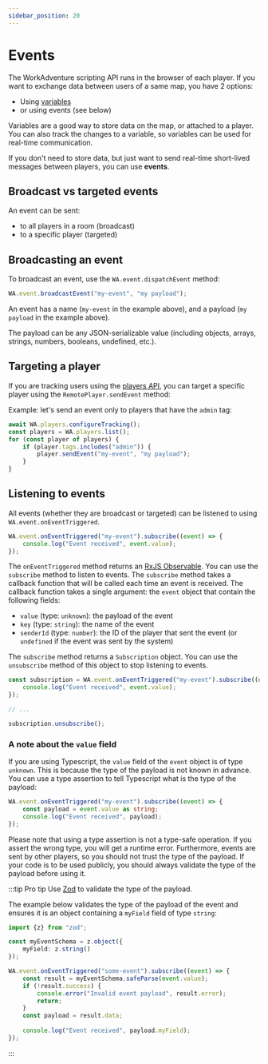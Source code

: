 ```yaml
---
sidebar_position: 20
---
```


# Events

The WorkAdventure scripting API runs in the browser of each player. If you want to exchange data between users of
a same map, you have 2 options:

- Using [variables](./variables.md)
- or using events (see below)

Variables are a good way to store data on the map, or attached to a player. You can also track the changes to a variable,
so variables can be used for real-time communication.

If you don't need to store data, but just want to send real-time short-lived messages between players, you can use **events**.

## Broadcast vs targeted events

An event can be sent:

- to all players in a room (broadcast)
- to a specific player (targeted)

## Broadcasting an event

To broadcast an event, use the `WA.event.dispatchEvent` method:

```typescript
WA.event.broadcastEvent("my-event", "my payload");
```

An event has a name (`my-event` in the example above), and a payload (`my payload` in the example above). 

The payload can be any JSON-serializable value (including objects, arrays, strings, numbers, booleans, undefined, etc.).

## Targeting a player

If you are tracking users using the [players API](./api-players.md), you can target a specific player using the `RemotePlayer.sendEvent` method:

Example: let's send an event only to players that have the `admin` tag:

```typescript
await WA.players.configureTracking();
const players = WA.players.list();
for (const player of players) {
    if (player.tags.includes("admin")) {
        player.sendEvent("my-event", "my payload");
    }
}
```

## Listening to events

All events (whether they are broadcast or targeted) can be listened to using `WA.event.onEventTriggered`.

```typescript
WA.event.onEventTriggered("my-event").subscribe((event) => {
    console.log("Event received", event.value);
});
```

The `onEventTriggered` method returns an [RxJS Observable](https://rxjs.dev/guide/observable). You can use the `subscribe` method
to listen to events. The `subscribe` method takes a callback function that will be called each time an event is received.
The callback function takes a single argument: the `event` object that contain the following fields:

- `value` (type: `unknown`): the payload of the event
- `key` (type: `string`): the name of the event
- `senderId` (type: `number`): the ID of the player that sent the event (or `undefined` if the event was sent by the system)

The `subscribe` method returns a `Subscription` object. You can use the `unsubscribe` method of this object to stop listening to events.

```typescript
const subscription = WA.event.onEventTriggered("my-event").subscribe((event) => {
    console.log("Event received", event.value);
});

// ...

subscription.unsubscribe();
```

### A note about the `value` field

If you are using Typescript, the `value` field of the `event` object is of type `unknown`. This is because the type of the payload
is not known in advance. You can use a type assertion to tell Typescript what is the type of the payload:

```typescript
WA.event.onEventTriggered("my-event").subscribe((event) => {
    const payload = event.value as string;
    console.log("Event received", payload);
});
```

Please note that using a type assertion is not a type-safe operation. If you assert the wrong type, you will get a runtime error.
Furthermore, events are sent by other players, so you should not trust the type of the payload. If your code is to be used
publicly, you should always validate the type of the payload before using it.

:::tip Pro tip
Use [Zod](https://zod.dev/) to validate the type of the payload.

The example below validates the type of the payload of the event and ensures it is an object containing a `myField` field of type `string`:

```typescript
import {z} from "zod";

const myEventSchema = z.object({
    myField: z.string()
});

WA.event.onEventTriggered("some-event").subscribe((event) => {
    const result = myEventSchema.safeParse(event.value);
    if (!result.success) {
        console.error("Invalid event payload", result.error);
        return;
    }
    const payload = result.data;
    
    console.log("Event received", payload.myField);
});
```
:::

